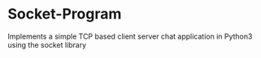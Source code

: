 # Socket-Program

Implements a simple TCP based client server chat application in Python3 using the socket library
